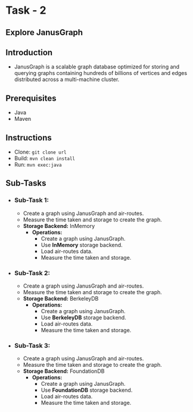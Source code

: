 # Task - 2
## Explore JanusGraph

## Introduction
  - JanusGraph is a scalable graph database optimized for storing and querying graphs containing hundreds of billions of vertices and edges distributed across a multi-machine cluster.

## Prerequisites
  - Java
  - Maven

## Instructions
  - Clone: `git clone url`
  - Build: `mvn clean install`
  - Run: `mvn exec:java`

## Sub-Tasks
  - ### Sub-Task 1:
    - Create a graph using JanusGraph and air-routes.
    - Measure the time taken and storage to create the graph.
    - **Storage Backend:** InMemory
      - **Operations:**
        - Create a graph using JanusGraph.
        - Use **InMemory** storage backend.
        - Load air-routes data.
        - Measure the time taken and storage.

  - ### Sub-Task 2:
    - Create a graph using JanusGraph and air-routes.
    - Measure the time taken and storage to create the graph.
    - **Storage Backend:** BerkeleyDB
      - **Operations:**
        - Create a graph using JanusGraph.
        - Use **BerkeleyDB** storage backend.
        - Load air-routes data.
        - Measure the time taken and storage.

  - ### Sub-Task 3:
    - Create a graph using JanusGraph and air-routes.
    - Measure the time taken and storage to create the graph.
    - **Storage Backend:** FoundationDB
      - **Operations:**
        - Create a graph using JanusGraph.
        - Use **FoundationDB** storage backend.
        - Load air-routes data.
        - Measure the time taken and storage.